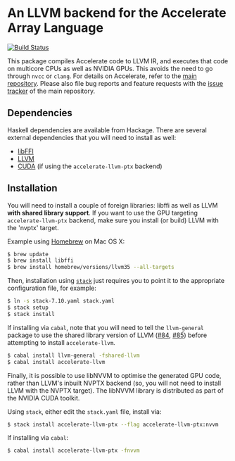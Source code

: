 An LLVM backend for the Accelerate Array Language
=================================================

[![Build Status](https://travis-ci.org/AccelerateHS/accelerate-llvm.svg)](https://travis-ci.org/AccelerateHS/accelerate-llvm)

This package compiles Accelerate code to LLVM IR, and executes that code on
multicore CPUs as well as NVIDIA GPUs. This avoids the need to go through `nvcc`
or `clang`. For details on Accelerate, refer to the [main repository][GitHub].
Please also file bug reports and feature requests with the [issue
tracker][Issues] of the main repository.

  [GitHub]:  https://github.com/AccelerateHS/accelerate
  [Issues]:  https://github.com/AccelerateHS/accelerate/issues

Dependencies
------------

Haskell dependencies are available from Hackage. There are several external
dependencies that you will need to install as well:

 * [libFFI](http://sourceware.org/libffi/)
 * [LLVM](http://llvm.org)
 * [CUDA](https://developer.nvidia.com/cuda-downloads) (if using the `accelerate-llvm-ptx` backend)


Installation
------------

You will need to install a couple of foreign libraries: libffi as well as LLVM
__with shared library support__. If you want to use the GPU targeting
`accelerate-llvm-ptx` backend, make sure you install (or build) LLVM with the
'nvptx' target.

Example using [Homebrew](http://brew.sh) on Mac OS X:

```sh
$ brew update
$ brew install libffi
$ brew install homebrew/versions/llvm35 --all-targets
```

Then, installation using
[`stack`](http://docs.haskellstack.org/en/stable/README.html) just requires you
to point it to the appropriate configuration file, for example:

```sh
$ ln -s stack-7.10.yaml stack.yaml
$ stack setup
$ stack install
```

If installing via `cabal`, note that you will need to tell the `llvm-general`
package to use the shared library version of LLVM ([#84][llvm-general-issue84],
[#85][llvm-general-issue85]) before attempting to install `accelerate-llvm`.

```sh
$ cabal install llvm-general -fshared-llvm
$ cabal install accelerate-llvm
```

Finally, it is possible to use libNVVM to optimise the generated GPU code,
rather than LLVM's inbuilt NVPTX backend (so, you will not need to install LLVM
with the NVPTX target). The libNVVM library is distributed as part of the NVIDIA
CUDA toolkit.

Using `stack`, either edit the `stack.yaml` file, install via:

```sh
$ stack install accelerate-llvm-ptx --flag accelerate-llvm-ptx:nvvm
```

If installing via `cabal`:

```sh
$ cabal install accelerate-llvm-ptx -fnvvm
```

 [llvm-general-issue84]:        https://github.com/bscarlet/llvm-general/issues/84
 [llvm-general-issue85]:        https://github.com/bscarlet/llvm-general/issues/85

